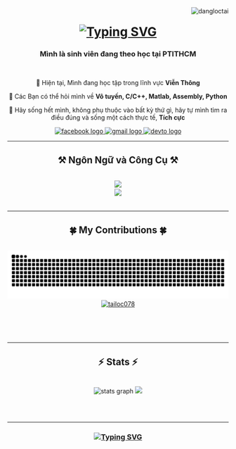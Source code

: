 <img align="right" src="https://komarev.com/ghpvc/?username=tailoc078&label=Profile%20views&color=0e75b6&style=flat" alt="dangloctai" />

<h1 align="center">
    <a href="https://git.io/typing-svg"><img src="http://readme-typing-svg.herokuapp.com?font=Righteous&size=35&pause=500&center=true&vCenter=true&width=500&height=70&lines=Xin+ch%C3%A0o!+%F0%9F%91%8B;M%C3%ACnh+t%C3%AAn+l%C3%A0+%C4%90%E1%BA%B7ng+L%E1%BB%99c+T%C3%A0i!" alt="Typing SVG" /></a>
</h1>

<h3 align="center">Mình là sinh viên đang theo học tại PTITHCM </h3>

<br/>

<div align="center">

  📘 Hiện tại, Mình đang học tập trong lĩnh vực **Viễn Thông**
  
  📘 Các Bạn có thể hỏi mình về **Vô tuyến, C/C++, Matlab, Assembly, Python**

  🥇 Hãy sống hết mình, không phụ thuộc vào bất kỳ thứ gì, hãy tự mình tìm ra điều đúng và sống một cách thực tế, **Tích cực**

 </div>

<div align="center">
  <a href="https://fb.com/profile.php?id=100024047940295">
    <img src="https://img.shields.io/static/v1?message=Facebook&logo=facebook&label=&color=1877F2&logoColor=white&labelColor=&style=for-the-badge" height="35" alt="facebook logo"  />
  </a>
  <a href="mailto:tailoc2072004@gmail.com">
    <img src="https://img.shields.io/static/v1?message=Gmail&logo=gmail&label=&color=D14836&logoColor=white&labelColor=&style=for-the-badge" height="35" alt="gmail logo"  />
  </a>
  <a href="https://dev.to/tailoc078">
    <img src="https://img.shields.io/static/v1?message=dev.to&logo=dev.to&label=&color=0A0A0A&logoColor=white&labelColor=&style=for-the-badge" height="35" alt="devto logo"  />
  </a>
  
</div>

 <hr/>

<h2 align="center">⚒️ Ngôn Ngữ và Công Cụ ⚒️</h2>
<br/>
<div align="center">
  <a href="https://skillicons.dev">
    <img src="https://skillicons.dev/icons?i=htmx,c,cpp,matlab,py" /><br>
    <img src="https://skillicons.dev/icons?i=replit,vscode,git,github,cloudflare" />
  </a>
</div>

<br/>
<hr/>

<div align="center">
  <h2>🍀 My Contributions 🍀</h2>
  <br>
  <img alt="Snake animation" src="https://github.com/TaiLoc078/Tailoc078/blob/output/github-contribution-grid-snake.svg" /><br>
  <a href="https://github.com/ryo-ma/github-profile-trophy"><img src="https://github-profile-trophy.vercel.app/?username=tailoc078" alt="tailoc078" /></a>

  <br/><br/><br/>
</div>

<hr/>

<h2 align="center">⚡ Stats ⚡</h2>
<br>
<div align=center>
  <img src="https://github-readme-stats.vercel.app/api?username=tailoc078&hide_title=false&hide_rank=false&show_icons=true&include_all_commits=true&count_private=true&disable_animations=false&theme=blood&locale=vi&hide_border=false" height="193" alt="stats graph"  />
  <img height="193" src="https://i.pinimg.com/originals/f0/f0/d9/f0f0d932d6e39c7af5aa305cbd8da735.gif"  />
</div>

<br/><br/>
<hr/>

<h3 align="center">
<a href="https://git.io/typing-svg"><img src="http://readme-typing-svg.herokuapp.com?font=Righteous&weight=200&size=28&duration=3002&pause=500&color=C07383C0&center=true&vCenter=true&random=true&width=500&height=70&lines=C%E1%BA%A3m+%C6%A1n+b%E1%BA%A1n+%C4%91%C3%A3+gh%C3%A9+th%C4%83m!+%F0%9F%8E%85;Ch%C3%BAc+b%E1%BA%A1n+m%E1%BB%99t+ng%C3%A0y+th%E1%BA%ADt+%C3%BD+ngh%C4%A9a%F0%9F%8E%81" alt="Typing SVG" /></a>
</h3>

<br/>
